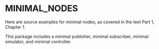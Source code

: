 # MINIMAL_NODES

Here are source examples for minimal nodes, as covered in the text Part 1, Chapter 1.

This package includes a minimal publisher, minimal subscriber, minimal simulator, and
minimal controller.
